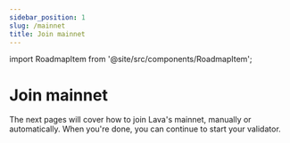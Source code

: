 ```yaml
---
sidebar_position: 1
slug: /mainnet
title: Join mainnet
---
```


import RoadmapItem from '@site/src/components/RoadmapItem';

# Join mainnet

The next pages will cover how to join Lava's mainnet, manually or automatically. When you're done, you can continue to start your validator.

[<RoadmapItem icon="🦾" title="Steps to join (with CosmoVisor)" description="Join the network, step by step"/>](/mainnet-manual-cosmovisor)
[<RoadmapItem icon="🛠" title="Steps to join (without CosmoVisor)" description="Join the network, step by step"/>](/mainnet-manual)

